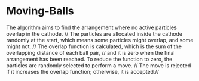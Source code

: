 # Moving-Balls
The algorithm aims to find the arrangement where no active particles overlap in the cathode. //
The particles are allocated inside the cathode randomly at the start, which means some particles might overlap, and some might not. //
The overlap function is calculated, which is the sum of the overlapping distance of each ball pair, //
and it is zero when the final arrangement has been reached. To reduce the function to zero, the particles are randomly selected to perform a move. //
The move is rejected if it increases the overlap function; otherwise, it is accepted.//
